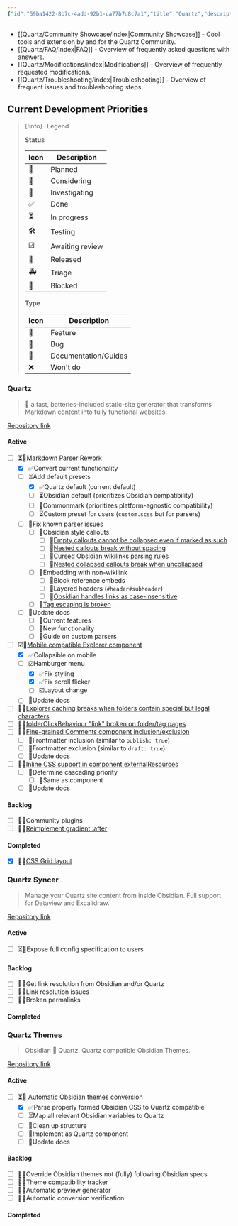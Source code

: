 ```yaml
---
{"id":"59ba1422-8b7c-4add-92b1-ca77b7d8c7a1","title":"Quartz","description":"Quartz Guides, Tricks, and Solutions.","publish":true,"date_created":"Wednesday, October 9th 2024, 10:03:56 pm","date_modified":"Saturday, October 26th 2024, 10:09:14 pm","editing_lock":true,"live_preview":true,"cssclasses":["mado-heading","index-page","hide-date"],"path":"Quartz/index.md","permalink":"/quartz/index/","PassFrontmatter":true}
---
```



- [[Quartz/Community Showcase/index\|Community Showcase]] - Cool tools and extension by and for the Quartz Community.
- [[Quartz/FAQ/index\|FAQ]] - Overview of frequently asked questions with answers.
- [[Quartz/Modifications/index\|Modifications]] - Overview of frequently requested modifications.
- [[Quartz/Troubleshooting/index\|Troubleshooting]] - Overview of frequent issues and troubleshooting steps.


## Current Development Priorities

> [!info]- Legend
>
> **Status**
>
> | Icon | Description |
> | ---- | ----------- |
> | 📝   | Planned     |
> | 💬   | Considering |
> | 🔎 | Investigating |
> | ✅    | Done        |
> | ⏳    | In progress |
> | 🛠️  | Testing     |
> | ☑️ | Awaiting review |
> | 🚀   | Released    |
> | 🚑   | Triage      |
> | 🚧    | Blocked     |
>
> **Type**
>
> | Icon | Description |
> | --- | --- |
> | 🎯   | Feature     |
> | 👾   | Bug         |
> | 📜 | Documentation/Guides |
> | ❌    | Won't do    |

### Quartz

> 🌱 a fast, batteries-included static-site generator that transforms Markdown content into fully functional websites.

[Repository link](https://github.com/jackyzha0/quartz)

#### Active

- [ ] ⏳🎯[Markdown Parser Rework](https://github.com/jackyzha0/quartz/pull/1496)
	- [x] ✅Convert current functionality
	- [ ] ⏳Add default presets
		- [x] ✅Quartz default (current default)
		- [ ] ⏳Obsidian default (prioritizes Obsidian compatibility)
		- [ ] 💬Commonmark (prioritizes platform-agnostic compatibility)
		- [ ] ⏳Custom preset for users (`custom.scss` but for parsers)
	- [ ] 📝Fix known parser issues
		- [ ] 📝Obsidian style callouts
			- [ ] 👾[Empty callouts cannot be collapsed even if marked as such](https://github.com/jackyzha0/quartz/issues/1538)
			- [ ] 👾[Nested callouts break without spacing](https://github.com/jackyzha0/quartz/issues/1537)
			- [ ] 👾[Cursed Obsidian wikilinks parsing rules](https://github.com/jackyzha0/quartz/issues/1536)
			- [ ] 👾[Nested collapsed callouts break when uncollapsed](https://github.com/jackyzha0/quartz/issues/1535)
		- [ ] 📝Embedding with non-wikilink
			- [ ] 👾Block reference embeds
			- [ ] 👾Layered headers (`#header#subheader`)
			- [ ] 👾[Obsidian handles links as case-insensitive](https://github.com/jackyzha0/quartz/issues/1541)
		- [ ] 👾[Tag escaping is broken](https://github.com/jackyzha0/quartz/issues/1542)
	- [ ] 📝Update docs
		- [ ] 📝Current features
		- [ ] 📝New functionality
		- [ ] 💬Guide on custom parsers
- [ ] ☑️🎯[Mobile compatible Explorer component](https://github.com/jackyzha0/quartz/pull/1471)
	- [x] ✅Collapsible on mobile
	- [ ] ☑️Hamburger menu
		- [x] ✅Fix styling
		- [x] ✅Fix scroll flicker
		- [ ] ☑️Layout change
	- [ ] 📝Update docs
- [ ] 📝👾[Explorer caching breaks when folders contain special but legal characters](https://github.com/jackyzha0/quartz/issues/1524)
- [ ] 📝👾[folderClickBehaviour "link" broken on folder/tag pages](https://github.com/jackyzha0/quartz/issues/1532)
- [ ] 📝🎯[Fine-grained Comments component inclusion/exclusion](https://github.com/jackyzha0/quartz/issues/1534)
	- [ ] 📝Frontmatter inclusion (similar to `publish: true`)
	- [ ] 📝Frontmatter exclusion (similar to `draft: true`)
	- [ ] 📝Update docs
- [ ] 📝🎯[Inline CSS support in component externalResources](https://github.com/jackyzha0/quartz/issues/1527)
	- [ ] 📝Determine cascading priority
		- [ ] 📝Same as component
	- [ ] 📝Update docs

#### Backlog

- [ ] 📝🎯Community plugins
- [ ] 📝🎯[Reimplement gradient :after](https://github.com/jackyzha0/quartz/issues/1529)

#### Completed

- [x] 🚀🎯[CSS Grid layout](https://github.com/jackyzha0/quartz/pull/1354)

### Quartz Syncer

> Manage your Quartz site content from inside Obsidian. Full support for Dataview and Excalidraw.

[Repository link](https://github.com/saberzero1/quartz-syncer)

#### Active

- [ ] ⏳🎯Expose full config specification to users

#### Backlog

- [ ] 📝🎯Get link resolution from Obsidian and/or Quartz
- [ ] 📝👾Link resolution issues
- [ ] 📝👾Broken permalinks

#### Completed

### Quartz Themes

> Obsidian 🤝 Quartz. Quartz compatible Obsidian Themes.

[Repository link](https://github.com/saberzero1/quartz-themes)

#### Active

- [ ] ⏳🎯 [Automatic Obsidian themes conversion](https://github.com/saberzero1/quartz-themes/pull/16)
	- [x] ✅Parse properly formed Obsidian CSS to Quartz compatible
	- [ ] ⏳Map all relevant Obsidian variables to Quartz
	- [ ] 📝Clean up structure
	- [ ] 💬Implement as Quartz component
	- [ ] 📝Update docs

#### Backlog

- [ ] 💬👾Override Obsidian themes not (fully) following Obsidian specs
- [ ] 📝🎯Theme compatibility tracker
- [ ] 📝🎯Automatic preview generator
- [ ] 📝🎯Automatic conversion verification

#### Completed
